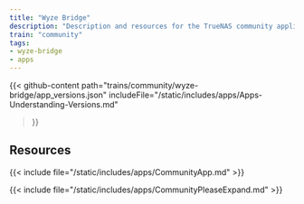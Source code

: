 ```yaml
---
title: "Wyze Bridge"
description: "Description and resources for the TrueNAS community application called Wyze Bridge."
train: "community"
tags:
- wyze-bridge
- apps
---
```


{{< github-content 
    path="trains/community/wyze-bridge/app_versions.json"
	includeFile="/static/includes/apps/Apps-Understanding-Versions.md"
>}}

## Resources

{{< include file="/static/includes/apps/CommunityApp.md" >}}

{{< include file="/static/includes/apps/CommunityPleaseExpand.md" >}}

<!--
<div class="docs-sections">

{{< doc-card title="<appname> Deployments" link="/resources/"
descr="How to deploy and configure the <appname> app." >}}

</div>
-->
